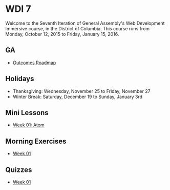 # WDI 7

Welcome to the Seventh Iteration of General Assembly's Web Development Immersive course, in the District of Columbia.  This course runs from Monday, October 12, 2015 to Friday, January 15, 2016.

## GA

- [Outcomes Roadmap](https://docs.google.com/document/d/1ZZO9JNx5NLSO5BD7IY0m2ApyiaWfaZWSgVKGEckGJoY/edit?usp=sharing)

## Holidays

- Thanksgiving: Wednesday, November 25 to Friday, November 27
- Winter Break: Saturday, December 19 to Sunday, January 3rd

## Mini Lessons

- [Week 01: Atom](https://github.com/ga-dc/mini-lessons/atom/readme.md)

## Morning Exercises

- [Week 01](https://github.com/ga-dc/???)

## Quizzes

- [Week 01]()
